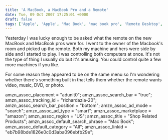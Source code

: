 ```yaml
---
title: 'A MacBook, a MacBook Pro and a Remote'
date: Tue, 09 Oct 2007 17:25:01 +0000
draft: false
tags: ['Apple', 'Apple', 'Mac Book', 'mac book pro', 'Remote Desktop', 'tech related']
---
```


Yesterday I was lucky enough to be asked what the remote on the new MacBook and MacBook pros were for. I went to the owner of the Macbook's room and picked up the remote. Both my machine and hers were side by side and I started to play. I was controlling both computers at once. It's not the type of thing I usually do but it's amusing. You could control quite a few more machines if you like.

For some reason they appeared to be on the same menu so I'm wondering whether there's something built in that tells them whether the remote wants video, music, DVD, or photo.

amzn\_assoc\_placement = "adunit0"; amzn\_assoc\_search\_bar = "true"; amzn\_assoc\_tracking\_id = "richardazia-20"; amzn\_assoc\_search\_bar\_position = "bottom"; amzn\_assoc\_ad\_mode = "search"; amzn\_assoc\_ad\_type = "smart"; amzn\_assoc\_marketplace = "amazon"; amzn\_assoc\_region = "US"; amzn\_assoc\_title = "Shop Related Products"; amzn\_assoc\_default\_search\_phrase = "Mac Book"; amzn\_assoc\_default\_category = "All"; amzn\_assoc\_linkid = "eb7b98bde1826e0c0d3aba096ebfb29e";